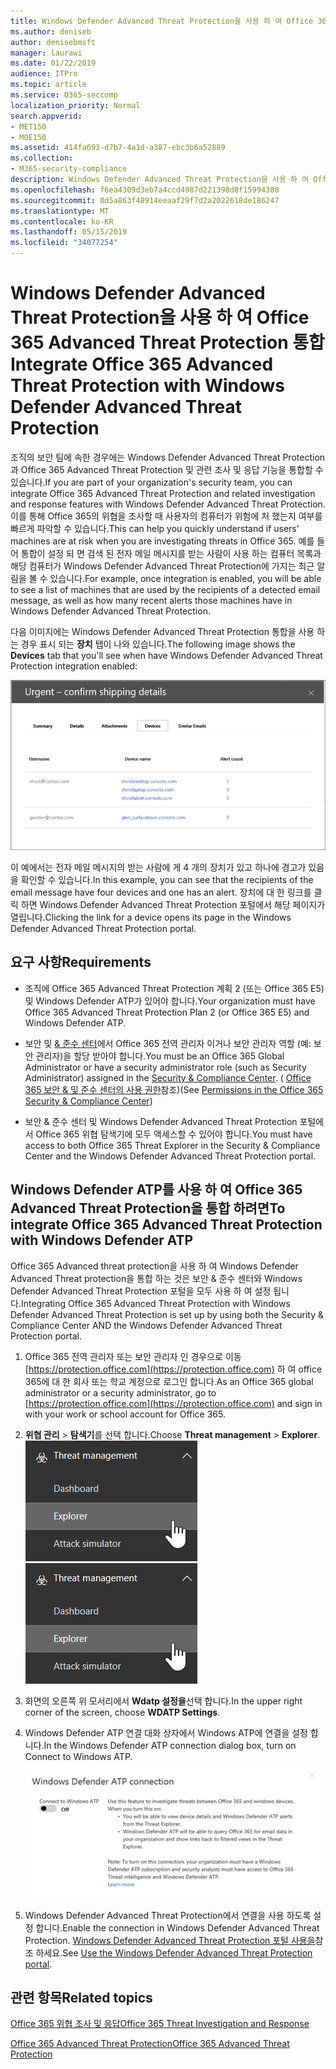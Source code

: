 ```yaml
---
title: Windows Defender Advanced Threat Protection을 사용 하 여 Office 365 Advanced Threat Protection 통합
ms.author: deniseb
author: denisebmsft
manager: laurawi
ms.date: 01/22/2019
audience: ITPro
ms.topic: article
ms.service: O365-seccomp
localization_priority: Normal
search.appverid:
- MET150
- MOE150
ms.assetid: 414fa693-d7b7-4a1d-a387-ebc3b6a52889
ms.collection:
- M365-security-compliance
description: Windows Defender Advanced Threat Protection을 사용 하 여 Office 365 Advanced Threat Protection을 통합 하 여 보다 자세한 위협 관리 정보를 확인 합니다.
ms.openlocfilehash: f6ea4309d3eb7a4ccd4987d221398d0f15994388
ms.sourcegitcommit: 0d5a863f48914eeaaf29f7d2a2022618de186247
ms.translationtype: MT
ms.contentlocale: ko-KR
ms.lasthandoff: 05/15/2019
ms.locfileid: "34077254"
---
```

# <a name="integrate-office-365-advanced-threat-protection-with-windows-defender-advanced-threat-protection"></a><span data-ttu-id="83e9f-103">Windows Defender Advanced Threat Protection을 사용 하 여 Office 365 Advanced Threat Protection 통합</span><span class="sxs-lookup"><span data-stu-id="83e9f-103">Integrate Office 365 Advanced Threat Protection with Windows Defender Advanced Threat Protection</span></span>

<span data-ttu-id="83e9f-104">조직의 보안 팀에 속한 경우에는 Windows Defender Advanced Threat Protection과 Office 365 Advanced Threat Protection 및 관련 조사 및 응답 기능을 통합할 수 있습니다.</span><span class="sxs-lookup"><span data-stu-id="83e9f-104">If you are part of your organization's security team, you can integrate Office 365 Advanced Threat Protection and related investigation and response features with Windows Defender Advanced Threat Protection.</span></span> <span data-ttu-id="83e9f-105">이를 통해 Office 365의 위협을 조사할 때 사용자의 컴퓨터가 위험에 처 했는지 여부를 빠르게 파악할 수 있습니다.</span><span class="sxs-lookup"><span data-stu-id="83e9f-105">This can help you quickly understand if users' machines are at risk when you are investigating threats in Office 365.</span></span> <span data-ttu-id="83e9f-106">예를 들어 통합이 설정 되 면 검색 된 전자 메일 메시지를 받는 사람이 사용 하는 컴퓨터 목록과 해당 컴퓨터가 Windows Defender Advanced Threat Protection에 가지는 최근 알림을 볼 수 있습니다.</span><span class="sxs-lookup"><span data-stu-id="83e9f-106">For example, once integration is enabled, you will be able to see a list of machines that are used by the recipients of a detected email message, as well as how many recent alerts those machines have in Windows Defender Advanced Threat Protection.</span></span>
  
<span data-ttu-id="83e9f-107">다음 이미지에는 Windows Defender Advanced Threat Protection 통합을 사용 하는 경우 표시 되는 **장치** 탭이 나와 있습니다.</span><span class="sxs-lookup"><span data-stu-id="83e9f-107">The following image shows the **Devices** tab that you'll see when have Windows Defender Advanced Threat Protection integration enabled:</span></span> 
  
![Windows Defender ATP가 사용 하도록 설정 되 면 경고가 포함 된 컴퓨터 목록을 볼 수 있습니다.](media/fec928ea-8f0c-44d7-80b9-a2e0a8cd4e89.PNG)
  
<span data-ttu-id="83e9f-109">이 예에서는 전자 메일 메시지의 받는 사람에 게 4 개의 장치가 있고 하나에 경고가 있음을 확인할 수 있습니다.</span><span class="sxs-lookup"><span data-stu-id="83e9f-109">In this example, you can see that the recipients of the email message have four devices and one has an alert.</span></span> <span data-ttu-id="83e9f-110">장치에 대 한 링크를 클릭 하면 Windows Defender Advanced Threat Protection 포털에서 해당 페이지가 열립니다.</span><span class="sxs-lookup"><span data-stu-id="83e9f-110">Clicking the link for a device opens its page in the Windows Defender Advanced Threat Protection portal.</span></span>
  
## <a name="requirements"></a><span data-ttu-id="83e9f-111">요구 사항</span><span class="sxs-lookup"><span data-stu-id="83e9f-111">Requirements</span></span>

- <span data-ttu-id="83e9f-112">조직에 Office 365 Advanced Threat Protection 계획 2 (또는 Office 365 E5) 및 Windows Defender ATP가 있어야 합니다.</span><span class="sxs-lookup"><span data-stu-id="83e9f-112">Your organization must have Office 365 Advanced Threat Protection Plan 2 (or Office 365 E5) and Windows Defender ATP.</span></span>
    
- <span data-ttu-id="83e9f-113">보안 및 [ &amp; 준수 센터](https://protection.office.com)에서 Office 365 전역 관리자 이거나 보안 관리자 역할 (예: 보안 관리자)을 할당 받아야 합니다.</span><span class="sxs-lookup"><span data-stu-id="83e9f-113">You must be an Office 365 Global Administrator or have a security administrator role (such as Security Administrator) assigned in the [Security &amp; Compliance Center](https://protection.office.com).</span></span> <span data-ttu-id="83e9f-114">( [Office 365 보안 &amp; 및 준수 센터의 사용 권한](permissions-in-the-security-and-compliance-center.md)참조)</span><span class="sxs-lookup"><span data-stu-id="83e9f-114">(See [Permissions in the Office 365 Security &amp; Compliance Center](permissions-in-the-security-and-compliance-center.md))</span></span>
    
- <span data-ttu-id="83e9f-115">보안 & 준수 센터 및 Windows Defender Advanced Threat Protection 포털에서 Office 365 위협 탐색기에 모두 액세스할 수 있어야 합니다.</span><span class="sxs-lookup"><span data-stu-id="83e9f-115">You must have access to both Office 365 Threat Explorer in the Security & Compliance Center and the Windows Defender Advanced Threat Protection portal.</span></span>
    
## <a name="to-integrate-office-365-advanced-threat-protection-with-windows-defender-atp"></a><span data-ttu-id="83e9f-116">Windows Defender ATP를 사용 하 여 Office 365 Advanced Threat Protection을 통합 하려면</span><span class="sxs-lookup"><span data-stu-id="83e9f-116">To integrate Office 365 Advanced Threat Protection with Windows Defender ATP</span></span>

<span data-ttu-id="83e9f-117">Office 365 Advanced threat protection을 사용 하 여 Windows Defender Advanced Threat protection을 통합 하는 것은 보안 & 준수 센터와 Windows Defender Advanced Threat Protection 포털을 모두 사용 하 여 설정 됩니다.</span><span class="sxs-lookup"><span data-stu-id="83e9f-117">Integrating Office 365 Advanced Threat Protection with Windows Defender Advanced Threat Protection is set up by using both the Security & Compliance Center AND the Windows Defender Advanced Threat Protection portal.</span></span>
  
1. <span data-ttu-id="83e9f-118">Office 365 전역 관리자 또는 보안 관리자 인 경우으로 이동 [https://protection.office.com](https://protection.office.com) 하 여 office 365에 대 한 회사 또는 학교 계정으로 로그인 합니다.</span><span class="sxs-lookup"><span data-stu-id="83e9f-118">As an Office 365 global administrator or a security administrator, go to [https://protection.office.com](https://protection.office.com) and sign in with your work or school account for Office 365.</span></span> 
    
2. <span data-ttu-id="83e9f-119">**위협 관리** \> **탐색기**를 선택 합니다.</span><span class="sxs-lookup"><span data-stu-id="83e9f-119">Choose **Threat management** \> **Explorer**.</span></span><br><span data-ttu-id="83e9f-120">![위협 관리 메뉴의 탐색기](media/ThreatMgmt-Explorer-nav.png)</span><span class="sxs-lookup"><span data-stu-id="83e9f-120">![Explorer in Threat Management menu](media/ThreatMgmt-Explorer-nav.png)</span></span><br>
    
3. <span data-ttu-id="83e9f-121">화면의 오른쪽 위 모서리에서 **Wdatp 설정을**선택 합니다.</span><span class="sxs-lookup"><span data-stu-id="83e9f-121">In the upper right corner of the screen, choose **WDATP Settings**.</span></span>
    
4. <span data-ttu-id="83e9f-122">Windows Defender ATP 연결 대화 상자에서 Windows ATP에 연결을 설정 합니다.</span><span class="sxs-lookup"><span data-stu-id="83e9f-122">In the Windows Defender ATP connection dialog box, turn on Connect to Windows ATP.</span></span><br>![Windows Defender ATP 연결](media/Explorer-WDATPConnection-dialog.png)<br>
    
5. <span data-ttu-id="83e9f-124">Windows Defender Advanced Threat Protection에서 연결을 사용 하도록 설정 합니다.</span><span class="sxs-lookup"><span data-stu-id="83e9f-124">Enable the connection in Windows Defender Advanced Threat Protection.</span></span> <span data-ttu-id="83e9f-125">[Windows Defender Advanced Threat Protection 포털 사용을](https://go.microsoft.com/fwlink/?linkid=859690)참조 하세요.</span><span class="sxs-lookup"><span data-stu-id="83e9f-125">See [Use the Windows Defender Advanced Threat Protection portal](https://go.microsoft.com/fwlink/?linkid=859690).</span></span>

  
## <a name="related-topics"></a><span data-ttu-id="83e9f-126">관련 항목</span><span class="sxs-lookup"><span data-stu-id="83e9f-126">Related topics</span></span>

[<span data-ttu-id="83e9f-127">Office 365 위협 조사 및 응답</span><span class="sxs-lookup"><span data-stu-id="83e9f-127">Office 365 Threat Investigation and Response</span></span>](office-365-ti.md)
  
[<span data-ttu-id="83e9f-128">Office 365 Advanced Threat Protection</span><span class="sxs-lookup"><span data-stu-id="83e9f-128">Office 365 Advanced Threat Protection</span></span>](office-365-atp.md)
  

